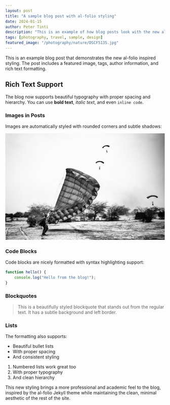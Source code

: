 ```yaml
---
layout: post
title: "A sample blog post with al-folio styling"
date: 2024-01-15
author: Peter Tinti
description: "This is an example of how blog posts look with the new al-folio inspired styling, including tags, featured images, and rich formatting."
tags: [photography, travel, sample, design]
featured_image: "/photography/nature/DSCF5135.jpg"
---
```


This is an example blog post that demonstrates the new al-folio inspired styling. The post includes a featured image, tags, author information, and rich text formatting.

## Rich Text Support

The blog now supports beautiful typography with proper spacing and hierarchy. You can use **bold text**, *italic text*, and even `inline code`.

### Images in Posts

Images are automatically styled with rounded corners and subtle shadows:

![Nature photography example](/photography/street-singles/Street_Singles_001.jpg)

### Code Blocks

Code blocks are nicely formatted with syntax highlighting support:

```javascript
function hello() {
    console.log("Hello from the blog!");
}
```

### Blockquotes

> This is a beautifully styled blockquote that stands out from the regular text. It has a subtle background and left border.

### Lists

The formatting also supports:

- Beautiful bullet lists
- With proper spacing
- And consistent styling

1. Numbered lists work great too
2. With proper typography
3. And clean hierarchy

This new styling brings a more professional and academic feel to the blog, inspired by the al-folio Jekyll theme while maintaining the clean, minimal aesthetic of the rest of the site.